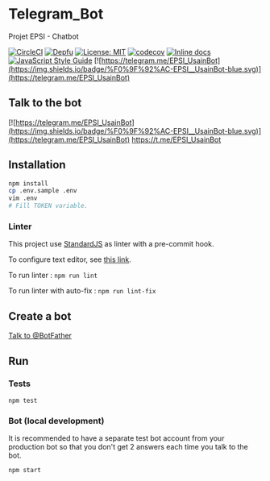 # Telegram_Bot

Projet EPSI - Chatbot

[![CircleCI](https://circleci.com/gh/sylvainmetayer/Telegram_Bot.svg?style=svg&circle-token=bc0dcd04151af502a6891e8f392a24c192a34eaf)](https://circleci.com/gh/sylvainmetayer/Telegram_Bot) 
[![Depfu](https://badges.depfu.com/badges/b314c580f48dc20e650a666550951169/overview.svg)](https://depfu.com/repos/sylvainmetayer/Telegram_Bot) 
[![License: MIT](https://img.shields.io/badge/License-MIT-yellow.svg)](https://opensource.org/licenses/MIT) 
[![codecov](https://codecov.io/gh/sylvainmetayer/Telegram_Bot/branch/master/graph/badge.svg)](https://codecov.io/gh/sylvainmetayer/Telegram_Bot) 
[![Inline docs](http://inch-ci.org/github/sylvainmetayer/Telegram_Bot.svg?branch=master)](http://inch-ci.org/github/sylvainmetayer/Telegram_Bot) 
[![JavaScript Style Guide](https://img.shields.io/badge/code_style-standard-brightgreen.svg)](https://standardjs.com)
[![https://telegram.me/EPSI_UsainBot](https://img.shields.io/badge/%F0%9F%92%AC-EPSI__UsainBot-blue.svg)](https://telegram.me/EPSI_UsainBot)


## Talk to the bot 

[![https://telegram.me/EPSI_UsainBot](https://img.shields.io/badge/%F0%9F%92%AC-EPSI__UsainBot-blue.svg)](https://telegram.me/EPSI_UsainBot)  https://t.me/EPSI_UsainBot

## Installation

```bash
npm install
cp .env.sample .env
vim .env
# Fill TOKEN variable.
```

### Linter

This project use [StandardJS](https://standardjs.com) as linter with a pre-commit hook.

To configure text editor, see [this link](https://standardjs.com/#are-there-text-editor-plugins).

To run linter : `npm run lint`

To run linter with auto-fix : `npm run lint-fix`

## Create a bot

[Talk to @BotFather](https://core.telegram.org/bots#3-how-do-i-create-a-bot)

## Run

### Tests

`npm test`

### Bot (local development)

It is recommended to have a separate test bot account from your production bot so that you don't get 2 answers each time you talk to the bot.

`npm start`
